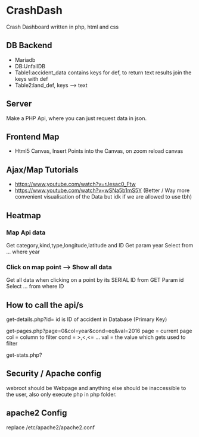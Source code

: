 # CrashDash
Crash Dashboard written in php, html and css

## DB Backend
- Mariadb
- DB:UnfallDB
- Table1:accident_data contains keys for def, to return text results join the keys with def
- Table2:land_def, keys --> text

## Server
Make a PHP Api, where you can just request data in json.


## Frontend Map
- Html5 Canvas, Insert Points into the Canvas, on zoom reload canvas


## Ajax/Map Tutorials
- https://www.youtube.com/watch?v=rJesac0_Ftw
- https://www.youtube.com/watch?v=wSNa5b1mS5Y (Better / Way more convenient visualisation of the Data but idk if we are allowed to use tbh) 

## Heatmap
### Map Api data
Get category,kind,type,longitude,latitude and ID
Get param year
Select from ... where year

###  Click on map point --> Show all data
Get all data when clicking on a point by its SERIAL ID from GET Param id
Select ... from where ID

## How to call the api/s 
get-details.php?id=
id is ID of accident in Database (Primary Key)

get-pages.php?page=0&col=year&cond=eq&val=2016
page = current page
col = column to filter
cond = >,<,<= ...
val = the value which gets used to filter

get-stats.php?


## Security / Apache config
webroot should be Webpage and anything else should be inaccessible to the user, also only execute php in php folder.


## apache2 Config
replace /etc/apache2/apache2.conf